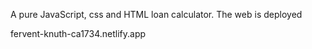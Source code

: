A pure JavaScript, css and HTML loan calculator. The web is deployed

fervent-knuth-ca1734.netlify.app
